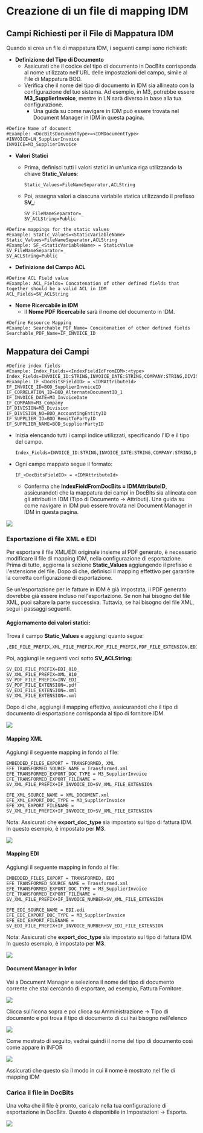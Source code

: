 # Creazione di un file di mapping IDM

## Campi Richiesti per il File di Mappatura IDM

Quando si crea un file di mappatura IDM, i seguenti campi sono richiesti:

* **Definizione del Tipo di Documento**
  * Assicurati che il codice del tipo di documento in DocBits corrisponda al nome utilizzato nell'URL delle impostazioni del campo, simile al File di Mappatura BOD.
  * Verifica che il nome del tipo di documento in IDM sia allineato con la configurazione del tuo sistema. Ad esempio, in M3, potrebbe essere **M3\_SupplierInvoice**, mentre in LN sarà diverso in base alla tua configurazione.
    * Una guida su come navigare in IDM può essere trovata nel Document Manager in IDM in questa pagina.

```properties
#Define Name of document
#Example: <DocBitsDocumentType>=<IDMDocumentType>
#INVOICE=LN_SupplierInvoice
INVOICE=M3_SupplierInvoice
```

* **Valori Statici**
  *   Prima, definisci tutti i valori statici in un'unica riga utilizzando la chiave **Static\_Values**:

      ```properties
      Static_Values=FileNameSeparator,ACLString
      ```
  *   Poi, assegna valori a ciascuna variabile statica utilizzando il prefisso **SV\_**:

      ```properties
      SV_FileNameSeparator=_
      SV_ACLString=Public
      ```

```properties
#Define mappings for the static values
#Example: Static_Values=<StaticVariableName>
Static_Values=FileNameSeparator,ACLString
#Example: SF_<StaticVariableName> = StaticValue
SV_FileNameSeparator=_
SV_ACLString=Public
```

* **Definizione del Campo ACL**

```properties
#Define ACL Field value
#Example: ACL_Fields= Concatenation of other defined fields that together should be a valid ACL in IDM
ACL_Fields=SV_ACLString
```

* **Nome Ricercabile in IDM**
  * Il **Nome PDF Ricercabile** sarà il nome del documento in IDM.

```properties
#Define Resource Mapping
#Example: Searchable_PDF_Name= Concatenation of other defined fields
Searchable_PDF_Name=IF_INVOICE_ID

```

## Mappatura dei Campi

```properties
#Define index fields
#Example: Index_Fields=<IndexFieldIdFromIDM>:<type>
Index_Fields=INVOICE_ID:STRING,INVOICE_DATE:STRING,COMPANY:STRING,DIVISION:STRING,DIVISION_NO:STRING,CORRELATION_ID:STRING,SUPPLIER_ID:STRING,SUPPLIER_NAME:STRING
#Example: IF_<DocBitsFieldID> = <IDMAttributeId>
IF_INVOICE_ID=BOD_SupplierInvoiceID
IF_CORRELATION_ID=BOD_AlternateDocumentID_1
IF_INVOICE_DATE=M3_InvoiceDate
IF_COMPANY=M3_Company
IF_DIVISION=M3_Division
IF_DIVISION_NO=BOD_AccountingEntityID
IF_SUPPLIER_ID=BOD_RemitToPartyID
IF_SUPPLIER_NAME=BOD_SupplierPartyID
```

*   Inizia elencando tutti i campi indice utilizzati, specificando l'ID e il tipo del campo.

    ```properties
    Index_Fields=INVOICE_ID:STRING,INVOICE_DATE:STRING,COMPANY:STRING,DIVISION:STRING,DIVISION_NO:STRING,CORRELATION_ID:STRING,SUPPLIER_ID:STRING,SUPPLIER_NAME:STRING
    ```
*   Ogni campo mappato segue il formato:

    ```properties
    IF_<DocBitsFieldID> = <IDMAttributeId>
    ```

    * Conferma che **IndexFieldFromDocBits = IDMAttributeID**, assicurandoti che la mappatura dei campi in DocBits sia allineata con gli attributi in IDM (Tipo di Documento → Attributi). Una guida su come navigare in IDM può essere trovata nel Document Manager in IDM in questa pagina.

![](https://files.gitbook.com/v0/b/gitbook-x-prod.appspot.com/o/spaces%2FT2n2w4uDCJvv7CJ5zrdk%2Fuploads%2FzT9MMKlFCSBJtRW1pf4s%2Fimage.png?alt=media\&token=ea2f6ae2-f9f2-48d3-98e3-ed06dcda69f1)

### Esportazione di file XML e EDI

Per esportare il file XML/EDI originale insieme al PDF generato, è necessario modificare il file di mapping IDM, nella configurazione di esportazione. Prima di tutto, aggiorna la sezione **Static\_Values** aggiungendo il prefisso e l'estensione del file. Dopo di che, definisci il mapping effettivo per garantire la corretta configurazione di esportazione.

Se un'esportazione per le fatture in IDM è già impostata, il PDF generato dovrebbe già essere incluso nell'esportazione. Se non hai bisogno del file XML, puoi saltare la parte successiva. Tuttavia, se hai bisogno del file XML, segui i passaggi seguenti.

#### Aggiornamento dei valori statici:

Trova il campo **Static\_Values** e aggiungi quanto segue:

```
,EDI_FILE_PREFIX,XML_FILE_PREFIX,PDF_FILE_PREFIX,PDF_FILE_EXTENSION,EDI_FILE_EXTENSION,XML_FILE_EXTENSION
```

Poi, aggiungi le seguenti voci sotto **SV\_ACLString**:

```
SV_EDI_FILE_PREFIX=EDI_810_
SV_XML_FILE_PREFIX=XML_810_
SV_PDF_FILE_PREFIX=INV_EDI_
SV_PDF_FILE_EXTENSION=.pdf
SV_EDI_FILE_EXTENSION=.xml
SV_XML_FILE_EXTENSION=.xml
```

Dopo di che, aggiungi il mapping effettivo, assicurandoti che il tipo di documento di esportazione corrisponda al tipo di fornitore IDM.

![](https://docs.docbits.com/~gitbook/image?url=https%3A%2F%2F578966019-files.gitbook.io%2F%7E%2Ffiles%2Fv0%2Fb%2Fgitbook-x-prod.appspot.com%2Fo%2Fspaces%252FT2n2w4uDCJvv7CJ5zrdk%252Fuploads%252F6k18wa4zSaSZkvfEKMwW%252Fimage.png%3Falt%3Dmedia%26token%3De6c49d36-44b9-4d18-9d22-63d30205dbd5\&width=768\&dpr=4\&quality=100\&sign=3ac8bc32\&sv=2)

#### Mapping XML

Aggiungi il seguente mapping in fondo al file:

```
EMBEDDED_FILES_EXPORT = TRANSFORMED, XML
EFE_TRANSFORMED_SOURCE_NAME = Transformed.xml
EFE_TRANSFORMED_EXPORT_DOC_TYPE = M3_SupplierInvoice
EFE_TRANSFORMED_EXPORT_FILENAME = SV_XML_FILE_PREFIX+IF_INVOICE_ID+SV_XML_FILE_EXTENSION

EFE_XML_SOURCE_NAME = XML_DOCUMENT.xml
EFE_XML_EXPORT_DOC_TYPE = M3_SupplierInvoice
EFE_XML_EXPORT_FILENAME = SV_XML_FILE_PREFIX+IF_INVOICE_ID+SV_XML_FILE_EXTENSION
```

Nota: Assicurati che **export\_doc\_type** sia impostato sul tipo di fattura IDM. In questo esempio, è impostato per **M3**.

![](https://docs.docbits.com/~gitbook/image?url=https%3A%2F%2F578966019-files.gitbook.io%2F%7E%2Ffiles%2Fv0%2Fb%2Fgitbook-x-prod.appspot.com%2Fo%2Fspaces%252FT2n2w4uDCJvv7CJ5zrdk%252Fuploads%252FlXToG368VI7Fc7HDguCn%252Fimage.png%3Falt%3Dmedia%26token%3Dcb153977-34e1-4f5f-a416-60e3141b4aca\&width=768\&dpr=4\&quality=100\&sign=b7d9585c\&sv=2)

#### Mapping EDI

Aggiungi il seguente mapping in fondo al file:

```
EMBEDDED_FILES_EXPORT = TRANSFORMED, EDI
EFE_TRANSFORMED_SOURCE_NAME = Transformed.xml
EFE_TRANSFORMED_EXPORT_DOC_TYPE = M3_SupplierInvoice
EFE_TRANSFORMED_EXPORT_FILENAME = SV_XML_FILE_PREFIX+IF_INVOICE_NUMBER+SV_XML_FILE_EXTENSION

EFE_EDI_SOURCE_NAME = EDI.edi
EFE_EDI_EXPORT_DOC_TYPE = M3_SupplierInvoice
EFE_EDI_EXPORT_FILENAME = SV_EDI_FILE_PREFIX+IF_INVOICE_NUMBER+SV_EDI_FILE_EXTENSION
```

Nota: Assicurati che **export\_doc\_type** sia impostato sul tipo di fattura IDM. In questo esempio, è impostato per **M3**.

![](https://docs.docbits.com/~gitbook/image?url=https%3A%2F%2F578966019-files.gitbook.io%2F%7E%2Ffiles%2Fv0%2Fb%2Fgitbook-x-prod.appspot.com%2Fo%2Fspaces%252FT2n2w4uDCJvv7CJ5zrdk%252Fuploads%252FSrF54zkGq6aYYuJq1KAI%252Fimage.png%3Falt%3Dmedia%26token%3D403c9bfa-7e97-4d3c-a4b0-1bb82b98fe50\&width=768\&dpr=4\&quality=100\&sign=a768865f\&sv=2)

#### Document Manager in Infor

Vai a Document Manager e seleziona il nome del tipo di documento corrente che stai cercando di esportare, ad esempio, Fattura Fornitore.

![](https://docs.docbits.com/~gitbook/image?url=https%3A%2F%2Flh7-us.googleusercontent.com%2FEV3uw3R1L6_RRANB7FRLwtUFMbv_KGtL4x6kAk6lEYhwI90UeG2uWqFD2Azpxv-SRFl9zfvdratOZbXxp2D1-SryLo3Boj2x9Xc4PQXJ6vUhX5c9pvhv4XHuCk-qMK51DZ885vRUJ5dwES7k84uhoyk\&width=768\&dpr=4\&quality=100\&sign=a2f25ec9\&sv=2)

Clicca sull'icona sopra e poi clicca su Amministrazione → Tipo di documento e poi trova il tipo di documento di cui hai bisogno nell'elenco

![](https://docs.docbits.com/~gitbook/image?url=https%3A%2F%2Flh7-us.googleusercontent.com%2FldsuINS9SCUQm3E57s8j_95gzBGwHQFavcf6d3myg6tuVxRoQHtq8R-6we5OEJ63swDxwPc9w7hbySWqWdfaMsGdQpn99m6EchPY5f5DzXEj-8mjocwPNtdJVNP34CuPvw0JIImDgFX1Q05M8-ogZo8\&width=768\&dpr=4\&quality=100\&sign=a1149783\&sv=2)

Come mostrato di seguito, vedrai quindi il nome del tipo di documento così come appare in INFOR

![](https://docs.docbits.com/~gitbook/image?url=https%3A%2F%2Flh7-us.googleusercontent.com%2FKSreWGS7TqdMP64BqtufM24xk0RDnNDHUZapnPsSuRj_umPJ3icll89KI2RYpbtet2F6ccL8QfYbl27-2j1nQPwQ0z-Nq873c4Tv72ee9AJhKMxynIUxmJKKsQQCupW_dpRfw_5BXm0WvAnw4HOALmw\&width=768\&dpr=4\&quality=100\&sign=62bfe0a6\&sv=2)

Assicurati che questo sia il modo in cui il nome è mostrato nel file di mapping IDM

### Carica il file in DocBits

Una volta che il file è pronto, caricalo nella tua configurazione di esportazione in DocBits. Questo è disponibile in Impostazioni → Esporta.

![](https://docs.docbits.com/~gitbook/image?url=https%3A%2F%2Flh7-us.googleusercontent.com%2FrUHhvImiWamK6JxnWSPL4JEioAJq3AmvdsubJDo-DoDV9F_i5mZ42YDnjqZUYKYSJu1Cetc_4fLwlvvmoZXYIzmBf3hoyW6RjfP9HQ8FkNDhW1IbLHvNTCHWFRaeCECdZ97u79-Eu37TvzqnqGPEayM\&width=768\&dpr=4\&quality=100\&sign=a13b8c88\&sv=2)

